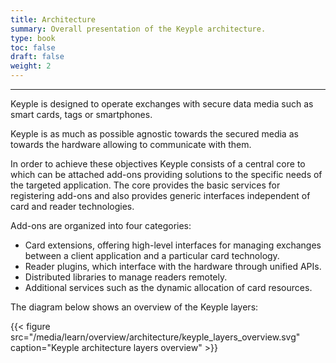 ```yaml
---
title: Architecture
summary: Overall presentation of the Keyple architecture.
type: book
toc: false
draft: false
weight: 2
---
```


---
Keyple is designed to operate exchanges with secure data media such as smart cards, tags or smartphones.

Keyple is as much as possible agnostic towards the secured media as towards the hardware allowing to communicate with them.

In order to achieve these objectives Keyple consists of a central core to which can be attached add-ons providing solutions to the specific needs of the targeted application.
The core provides the basic services for registering add-ons and also provides generic interfaces independent of card and reader technologies. 

Add-ons are organized into four categories:
- Card extensions, offering high-level interfaces for managing exchanges between a client application and a particular card technology.
- Reader plugins, which interface with the hardware through unified APIs.
- Distributed libraries to manage readers remotely.
- Additional services such as the dynamic allocation of card resources.

The diagram below shows an overview of the Keyple layers:

{{< figure src="/media/learn/overview/architecture/keyple_layers_overview.svg" caption="Keyple architecture layers overview" >}}